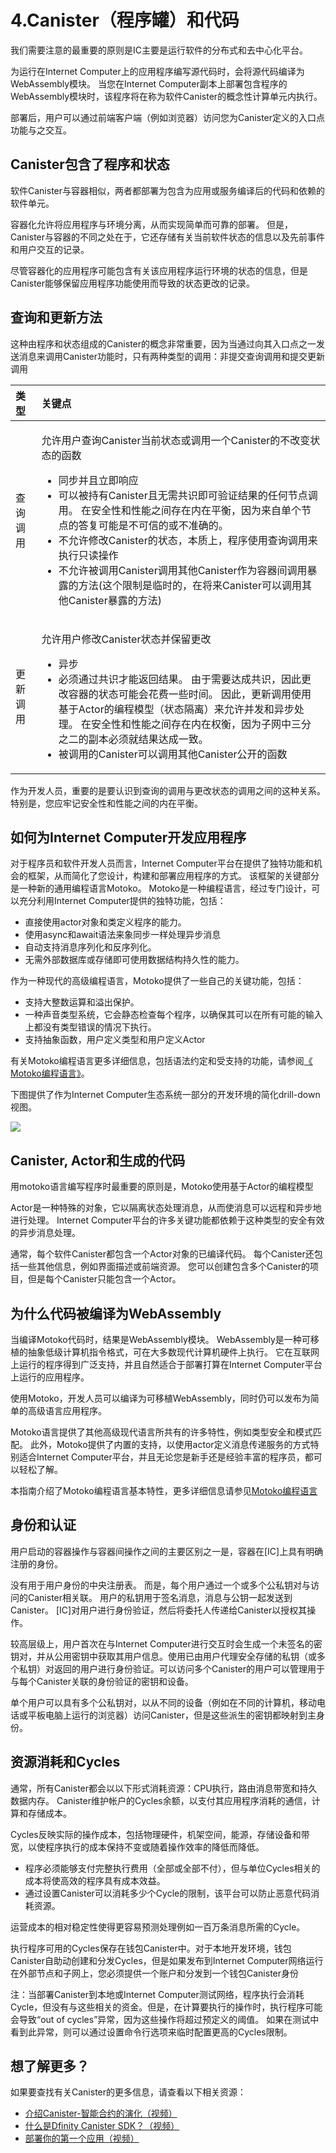 # 4.Canister（程序罐）和代码

我们需要注意的最重要的原则是IC主要是运行软件的分布式和去中心化平台。

为运行在Internet Computer上的应用程序编写源代码时，会将源代码编译为WebAssembly模块。 当您在Internet Computer副本上部署包含程序的WebAssembly模块时，该程序将在称为软件Canister的概念性计算单元内执行。

部署后，用户可以通过前端客户端（例如浏览器）访问您为Canister定义的入口点功能与之交互。

## Canister包含了程序和状态

软件Canister与容器相似，两者都部署为包含为应用或服务编译后的代码和依赖的软件单元。

容器化允许将应用程序与环境分离，从而实现简单而可靠的部署。 但是，Canister与容器的不同之处在于，它还存储有关当前软件状态的信息以及先前事件和用户交互的记录。

尽管容器化的应用程序可能包含有关该应用程序运行环境的状态的信息，但是Canister能够保留应用程序功能使用而导致的状态更改的记录。

## 查询和更新方法

这种由程序和状态组成的Canister的概念非常重要，因为当通过向其入口点之一发送消息来调用Canister功能时，只有两种类型的调用：非提交查询调用和提交更新调用

<table>
  <thead>
    <tr>
      <th style="text-align:left">&#x7C7B;&#x578B;</th>
      <th style="text-align:left">&#x5173;&#x952E;&#x70B9;</th>
    </tr>
  </thead>
  <tbody>
    <tr>
      <td style="text-align:left">&#x67E5;&#x8BE2;&#x8C03;&#x7528;</td>
      <td style="text-align:left">
        <p>&#x5141;&#x8BB8;&#x7528;&#x6237;&#x67E5;&#x8BE2;Canister&#x5F53;&#x524D;&#x72B6;&#x6001;&#x6216;&#x8C03;&#x7528;&#x4E00;&#x4E2A;Canister&#x7684;&#x4E0D;&#x6539;&#x53D8;&#x72B6;&#x6001;&#x7684;&#x51FD;&#x6570;</p>
        <ul>
          <li>&#x540C;&#x6B65;&#x5E76;&#x4E14;&#x7ACB;&#x5373;&#x54CD;&#x5E94;</li>
          <li>&#x53EF;&#x4EE5;&#x88AB;&#x6301;&#x6709;Canister&#x4E14;&#x65E0;&#x9700;&#x5171;&#x8BC6;&#x5373;&#x53EF;&#x9A8C;&#x8BC1;&#x7ED3;&#x679C;&#x7684;&#x4EFB;&#x4F55;&#x8282;&#x70B9;&#x8C03;&#x7528;&#x3002;
            &#x5728;&#x5B89;&#x5168;&#x6027;&#x548C;&#x6027;&#x80FD;&#x4E4B;&#x95F4;&#x5B58;&#x5728;&#x5185;&#x5728;&#x5E73;&#x8861;&#xFF0C;&#x56E0;&#x4E3A;&#x6765;&#x81EA;&#x5355;&#x4E2A;&#x8282;&#x70B9;&#x7684;&#x7B54;&#x590D;&#x53EF;&#x80FD;&#x662F;&#x4E0D;&#x53EF;&#x4FE1;&#x7684;&#x6216;&#x4E0D;&#x51C6;&#x786E;&#x7684;&#x3002;</li>
          <li>&#x4E0D;&#x5141;&#x8BB8;&#x4FEE;&#x6539;Canister&#x7684;&#x72B6;&#x6001;&#xFF0C;&#x672C;&#x8D28;&#x4E0A;&#xFF0C;&#x7A0B;&#x5E8F;&#x4F7F;&#x7528;&#x67E5;&#x8BE2;&#x8C03;&#x7528;&#x6765;&#x6267;&#x884C;&#x53EA;&#x8BFB;&#x64CD;&#x4F5C;</li>
          <li>&#x4E0D;&#x5141;&#x8BB8;&#x88AB;&#x8C03;&#x7528;Canister&#x8C03;&#x7528;&#x5176;&#x4ED6;Canister&#x4F5C;&#x4E3A;&#x5BB9;&#x5668;&#x95F4;&#x8C03;&#x7528;&#x66B4;&#x9732;&#x7684;&#x65B9;&#x6CD5;(&#x8FD9;&#x4E2A;&#x9650;&#x5236;&#x662F;&#x4E34;&#x65F6;&#x7684;&#xFF0C;&#x5728;&#x5C06;&#x6765;Canister&#x53EF;&#x4EE5;&#x8C03;&#x7528;&#x5176;&#x4ED6;Canister&#x66B4;&#x9732;&#x7684;&#x65B9;&#x6CD5;)</li>
        </ul>
      </td>
    </tr>
    <tr>
      <td style="text-align:left">&#x66F4;&#x65B0;&#x8C03;&#x7528;</td>
      <td style="text-align:left">
        <p>&#x5141;&#x8BB8;&#x7528;&#x6237;&#x4FEE;&#x6539;Canister&#x72B6;&#x6001;&#x5E76;&#x4FDD;&#x7559;&#x66F4;&#x6539;</p>
        <ul>
          <li>&#x5F02;&#x6B65;</li>
          <li>&#x5FC5;&#x987B;&#x901A;&#x8FC7;&#x5171;&#x8BC6;&#x624D;&#x80FD;&#x8FD4;&#x56DE;&#x7ED3;&#x679C;&#x3002;
            &#x7531;&#x4E8E;&#x9700;&#x8981;&#x8FBE;&#x6210;&#x5171;&#x8BC6;&#xFF0C;&#x56E0;&#x6B64;&#x66F4;&#x6539;&#x5BB9;&#x5668;&#x7684;&#x72B6;&#x6001;&#x53EF;&#x80FD;&#x4F1A;&#x82B1;&#x8D39;&#x4E00;&#x4E9B;&#x65F6;&#x95F4;&#x3002;
            &#x56E0;&#x6B64;&#xFF0C;&#x66F4;&#x65B0;&#x8C03;&#x7528;&#x4F7F;&#x7528;&#x57FA;&#x4E8E;Actor&#x7684;&#x7F16;&#x7A0B;&#x6A21;&#x578B;&#xFF08;&#x72B6;&#x6001;&#x9694;&#x79BB;&#xFF09;&#x6765;&#x5141;&#x8BB8;&#x5E76;&#x53D1;&#x548C;&#x5F02;&#x6B65;&#x5904;&#x7406;&#x3002;
            &#x5728;&#x5B89;&#x5168;&#x6027;&#x548C;&#x6027;&#x80FD;&#x4E4B;&#x95F4;&#x5B58;&#x5728;&#x5185;&#x5728;&#x6743;&#x8861;&#xFF0C;&#x56E0;&#x4E3A;&#x5B50;&#x7F51;&#x4E2D;&#x4E09;&#x5206;&#x4E4B;&#x4E8C;&#x7684;&#x526F;&#x672C;&#x5FC5;&#x987B;&#x5C31;&#x7ED3;&#x679C;&#x8FBE;&#x6210;&#x4E00;&#x81F4;&#x3002;</li>
          <li>&#x88AB;&#x8C03;&#x7528;&#x7684;Canister&#x53EF;&#x4EE5;&#x8C03;&#x7528;&#x5176;&#x4ED6;Canister&#x516C;&#x5F00;&#x7684;&#x51FD;&#x6570;</li>
        </ul>
      </td>
    </tr>
  </tbody>
</table>

作为开发人员，重要的是要认识到查询的调用与更改状态的调用之间的这种关系。 特别是，您应牢记安全性和性能之间的内在平衡。

## 如何为Internet Computer开发应用程序

对于程序员和软件开发人员而言，Internet Computer平台在提供了独特功能和机会的框架，从而简化了您设计，构建和部署应用程序的方式。 该框架的关键部分是一种新的通用编程语言Motoko。 Motoko是一种编程语言，经过专门设计，可以充分利用Internet Computer提供的独特功能，包括：

* 直接使用actor对象和类定义程序的能力。
* 使用async和await语法来象同步一样处理异步消息
* 自动支持消息序列化和反序列化。
* 无需外部数据库或存储即可使用数据结构持久性的能力。

作为一种现代的高级编程语言，Motoko提供了一些自己的关键功能，包括：

* 支持大整数运算和溢出保护。
* 一种声音类型系统，它会静态检查每个程序，以确保其可以在所有可能的输入上都没有类型错误的情况下执行。
* 支持抽象函数，用户定义类型和用户定义Actor

有关Motoko编程语言更多详细信息，包括语法约定和受支持的功能，请参阅[《 Motoko编程语言》](https://sdk.dfinity.org/docs/language-guide/motoko.html)。

下图提供了作为Internet Computer生态系统一部分的开发环境的简化drill-down视图。

![](../.gitbook/assets/image%20%2819%29.png)

## Canister, Actor和生成的代码

用motoko语言编写程序时最重要的原则是，Motoko使用基于Actor的编程模型

Actor是一种特殊的对象，它以隔离状态处理消息，从而使消息可以远程和异步地进行处理。 Internet Computer平台的许多关键功能都依赖于这种类型的安全有效的异步消息处理。

通常，每个软件Canister都包含一个Actor对象的已编译代码。 每个Canister还包括一些其他信息，例如界面描述或前端资源。 您可以创建包含多个Canister的项目，但是每个Canister只能包含一个Actor。

## 为什么代码被编译为WebAssembly

当编译Motoko代码时，结果是WebAssembly模块。 WebAssembly是一种可移植的抽象低级计算机指令格式，可在大多数现代计算机硬件上执行。 它在互联网上运行的程序得到广泛支持，并且自然适合于部署打算在Internet Computer平台上运行的应用程序。

使用Motoko，开发人员可以编译为可移植WebAssembly，同时仍可以发布为简单的高级语言应用程序。

Motoko语言提供了其他高级现代语言所共有的许多特性，例如类型安全和模式匹配。 此外，Motoko提供了内置的支持，以使用actor定义消息传递服务的方式特别适合Internet Computer平台，并且无论您是新手还是经验丰富的程序员，都可以轻松了解。

本指南介绍了Motoko编程语言基本特性，更多详细信息请参见[Motoko编程语言](https://sdk.dfinity.org/docs/developers-guide/language-guide/motoko.html)

## 身份和认证

用户启动的容器操作与容器间操作之间的主要区别之一是，容器在\[IC\]上具有明确注册的身份。

没有用于用户身份的中央注册表。 而是，每个用户通过一个或多个公私钥对与访问的Canister相关联。 用户的私钥用于签名消息，消息与公钥一起发送到Canister。 \[IC\]对用户进行身份验证，然后将委托人传递给Canister以授权其操作。

较高层级上，用户首次在与Internet Computer进行交互时会生成一个未签名的密钥对，并从公用密钥中获取其用户信息。使用已由用户代理安全存储的私钥（或多个私钥）对返回的用户进行身份验证。可以访问多个Canister的用户可以管理用于与每个Canister关联的身份验证的密钥和设备。

单个用户可以具有多个公私钥对，以从不同的设备（例如在不同的计算机，移动电话或平板电脑上运行的浏览器）访问Canister，但是这些派生的密钥都映射到主身份。

## 资源消耗和Cycles

通常，所有Canister都会以以下形式消耗资源：CPU执行，路由消息带宽和持久数据内存。 Canister维护帐户的Cycles余额，以支付其应用程序消耗的通信，计算和存储成本。

Cycles反映实际的操作成本，包括物理硬件，机架空间，能源，存储设备和带宽，以使程序执行的成本保持不变或随着操作效率的降低而降低。

* 程序必须能够支付完整执行费用（全部或全部不付），但与单位Cycles相关的成本将使高效的程序具有成本效益。
* 通过设置Canister可以消耗多少个Cycle的限制，该平台可以防止恶意代码消耗资源。

运营成本的相对稳定性使得更容易预测处理例如一百万条消息所需的Cycle。

执行程序可用的Cycles保存在钱包Canister中。对于本地开发环境，钱包Canister自助动创建和分发Cycles，但是如果发布到Internet Computer网络运行在外部节点和子网上，您必须提供一个账户和分发到一个钱包Canister身份

注：当部署Canister到本地或Internet Computer测试网络，程序执行会消耗Cycle，但没有与这些相关的资金。但是，在计算要执行的操作时，执行程序可能会导致“out of cycles”异常，因为这些操作将超过预定义的阈值。 如果在测试中看到此异常，则可以通过设置命令行选项来临时配置更高的Cycles限制。

## 想了解更多？

如果要查找有关Canister的更多信息，请查看以下相关资源：

* [介绍Canister-智能合约的演化（视频）](https://www.youtube.com/watch?v=LKpGuBOXxtQ)
* [什么是Dfinity Canister SDK？（视频）](https://www.youtube.com/watch?v=60uHQfoA8Dk)
* [部署你的第一个应用（视频）](https://www.youtube.com/watch?v=yqIoiyuGYNA)

